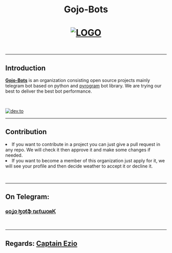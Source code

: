 <h1 align="center">Gojo-Bots</h1>
<h1 align="center">
<a href="https://github.com/Gojo-Bots">
<img src="https://avatarfiles.alphacoders.com/339/339922.jpg" alt="LOGO">
</a>
</h1>
<br>

----

<h2>Introduction</h2>
<p>
<b><a href="https://github.com/Gojo-Bots">Gojo-Bots</a></b> is an organization consisting open source projects mainly telegram bot based on python and <a href="https://github.com/pyrogram/pyrogram">pyrogram</a> bot library. We are trying our best to deliver the best bot performance.
</p>
<br>

<a href="https://dev.to/gojo-bots"><img src="https://img.shields.io/badge/dev.to-0A0A0A?style=for-the-badge&logo=dev.to&logoColor=white" alt="dev.to"></a>

------

<h2>Contribution</h2>
<p>
<li>If you want to contribute in a project you can just give a pull request in any repo. We will check it then approve it and make some changes if needed.</li>
<li>If you want to become a member of this organization just apply for it, we will see your profile and then decide weather to accept it or decline it.</li>
</p>
<br>

-------

<h2>On Telegram:<h3><a href="https://telegram.dog/gojo_bots_network">ɢօʝօ ɮօƭֆ ռɛƭաօʀᏦ</a></h3></h2>
<br>

-------

<h2>Regards: <a href="https://github.com/iamgojoof6eyes">Captain Ezio</a></h2>
